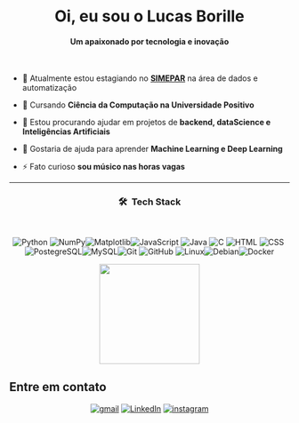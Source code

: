 <h1 align="center"><b>Oi, eu sou o Lucas Borille</b></h1>
<h4 align="center">Um apaixonado por tecnologia e inovação</h4>
<br>

- 🔭 Atualmente estou estagiando no <a href="https://www.simepar.br/">**SIMEPAR**</a> na área de dados e automatização

- 🌱 Cursando **Ciência da Computação na Universidade Positivo**

- 👯 Estou procurando ajudar em projetos de **backend, dataScience e Inteligências Artificiais**

- 🤝 Gostaria de ajuda para aprender **Machine Learning e Deep Learning**

- ⚡ Fato curioso **sou músico nas horas vagas**

---
<div style="display: inline_block" align="center">
    
### 🛠 &nbsp;Tech Stack

<br>

![Python](https://img.shields.io/badge/-Python-05122A?style=flat&logo=python)&nbsp;![NumPy](https://img.shields.io/badge/-NumPy-05122A?&logo=numpy&logoColor=blue)![Matplotlib](https://img.shields.io/badge/-Matplotlib-05122A?style=flat&logo=python)![JavaScript](https://img.shields.io/badge/-JavaScript-05122A?style=flat&logo=javascript)&nbsp;![Java](https://img.shields.io/badge/-Java-05122A?style=flat&logo=openjdk)&nbsp;![C](https://img.shields.io/badge/-C-05122A?style=flat&logo=C&logoColor=A8B9CC)&nbsp;![HTML](https://img.shields.io/badge/-HTML-05122A?style=flat&logo=HTML5)&nbsp;![CSS](https://img.shields.io/badge/-CSS-05122A?style=flat&logo=CSS&logoColor=1572B6)&nbsp;![PostegreSQL](https://img.shields.io/badge/-PostegreSQL-05122A?style=flat&logo=postgresql&logoColor=white)![MySQL](https://img.shields.io/badge/-MySQL-05122A?style=flat&logo=MySQL&logoColor=white)![Git](https://img.shields.io/badge/-Git-05122A?style=flat&logo=git)&nbsp;![GitHub](https://img.shields.io/badge/-GitHub-05122A?style=flat&logo=github)&nbsp;![Linux](https://img.shields.io/badge/-Linux-05122A?style=flat&logo=Linux&logoColor=white)![Debian](https://img.shields.io/badge/-Debian-05122A?style=flat&logo=Debian&logoColor=red)![Docker](https://img.shields.io/badge/-Docker-05122A?style=flat&logo=Docker)

<p align="center">
<a href="https://github.com/lucasBorille">
  <img height="180em" src="https://github-readme-stats-eight-theta.vercel.app/api/top-langs/?username=lucasBorille&layout=compact&langs_count=8&theme=algolia"/>
</a>
</p>
</div>

## Entre em contato

<div align=center>
<a href="mailto:lucashborille@gmail.com" target="_blank">
    <img src=https://img.shields.io/badge/gmail-%2300acee.svg?color=EA4335&style=for-the-badge&logo=gmail&logoColor=white alt=gmail style="margin-bottom: 5px;" /></a> <a href="https://www.linkedin.com/in/lucas-borille-793010306/" target="_blank"><img src="https://img.shields.io/static/v1?style=for-the-badge&message=LinkedIn&color=0A66C2&logo=LinkedIn&logoColor=FFFFFF&label=" alt="LinkedIn" /></a> <a href="https://www.instagram.com/lucas_borille/" target="blank"><img 
         src="https://img.shields.io/badge/instagram-%23E4405F.svg?style=for-the-badge&logo=Instagram&logoColor=white"
         alt="instagram"/></a>
</div>
